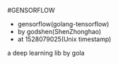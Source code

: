 #GENSORFLOW
- gensorflow(golang-tensorflow)
- by godshen(ShenZhonghao)
- at 1528079025(Unix timestamp)

a deep learning lib by gola